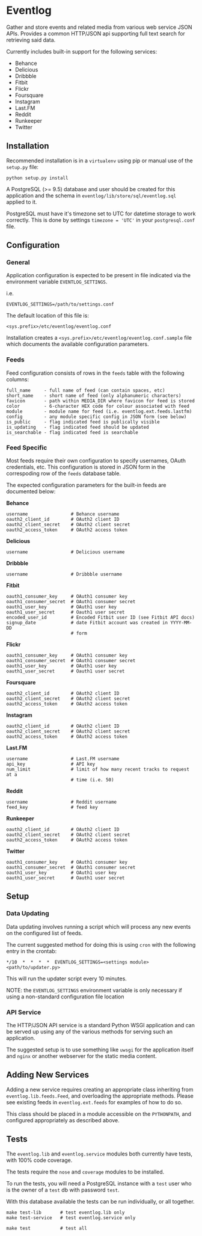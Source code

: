 Eventlog
========

Gather and store events and related media from various web service JSON APIs.
Provides a common HTTP/JSON api supporting full text search for retrieving
said data.

Currently includes built-in support for the following services:

* Behance
* Delicious
* Dribbble
* Fitbit
* Flickr
* Foursquare
* Instagram
* Last.FM
* Reddit
* Runkeeper
* Twitter

Installation
------------

Recommended installation is in a `virtualenv` using pip or manual use of
the `setup.py` file:

    python setup.py install

A PostgreSQL (>= 9.5) database and user should be created for this application
and the schema in `eventlog/lib/store/sql/eventlog.sql` applied to it.

PostgreSQL must have it's timezone set to UTC for datetime storage to work
correctly. This is done by settings `timezone = 'UTC'` in your
`postgresql.conf` file.

Configuration
-------------

### General

Application configuration is expected to be present in file indicated via the
environment variable `EVENTLOG_SETTINGS`.

i.e.

    EVENTLOG_SETTINGS=/path/to/settings.conf

The default location of this file is:

    <sys.prefix>/etc/eventlog/eventlog.conf

Installation creates a `<sys.prefix>/etc/eventlog/eventlog.conf.sample` file
which documents the available configuration parameters.

### Feeds

Feed configuration consists of rows in the `feeds` table with the following
columns:

    full_name     - full name of feed (can contain spaces, etc)
    short_name    - short name of feed (only alphanumeric characters)
    favicon       - path within MEDIA_DIR where favicon for feed is stored
    color         - 6-character HEX code for colour associated with feed
    module        - module name for feed (i.e. eventlog.ext.feeds.lastfm)
    config        - any module specific config in JSON form (see below)
    is_public     - flag indicated feed is publically visible
    is_updating   - flag indicated feed should be updated
    is_searchable - flag indicated feed is searchable

### Feed Specific

Most feeds require their own configuration to specify usernames, OAuth
credentials, etc. This configuration is stored in JSON form in the
correspoding row of the `feeds` database table.

The expected configuration parameters for the built-in feeds are documented
below:

**Behance**

    username                # Behance username
    oauth2_client_id        # OAuth2 client ID
    oauth2_client_secret    # OAuth2 client secret
    oauth2_access_token     # OAuth2 access token

**Delicious**

    username                # Delicious username

**Dribbble**

    username                # Dribbble username

**Fitbit**

    oauth1_consumer_key     # OAuth1 consumer key
    oauth1_consumer_secret  # OAuth1 consumer secret
    oauth1_user_key         # OAuth1 user key
    oauth1_user_secret      # Oauth1 user secret
    encoded_user_id         # Encoded Fitbit user ID (see Fitbit API docs)
    signup_date             # date Fitbit account was created in YYYY-MM-DD
                            # form

**Flickr**

    oauth1_consumer_key     # OAuth1 consumer key
    oauth1_consumer_secret  # OAuth1 consumer secret
    oauth1_user_key         # OAuth1 user key
    oauth1_user_secret      # Oauth1 user secret

**Foursquare**

    oauth2_client_id        # OAuth2 client ID
    oauth2_client_secret    # OAuth2 client secret
    oauth2_access_token     # OAuth2 access token

**Instagram**

    oauth2_client_id        # OAuth2 client ID
    oauth2_client_secret    # OAuth2 client secret
    oauth2_access_token     # OAuth2 access token

**Last.FM**

    username                # Last.FM username
    api_key                 # API key
    num_limit               # limit of how many recent tracks to request at a
                            # time (i.e. 50)

**Reddit**

    username                # Reddit username
    feed_key                # feed key

**Runkeeper**

    oauth2_client_id        # OAuth2 client ID
    oauth2_client_secret    # OAuth2 client secret
    oauth2_access_token     # OAuth2 access token

**Twitter**

    oauth1_consumer_key     # OAuth1 consumer key
    oauth1_consumer_secret  # OAuth1 consumer secret
    oauth1_user_key         # OAuth1 user key
    oauth1_user_secret      # Oauth1 user secret

Setup
-----

### Data Updating

Data updating involves running a script which will process any new events on
the configured list of feeds.

The current suggested method for doing this is using `cron` with the following
entry in the crontab:

    */10  *  *  *  *  EVENTLOG_SETTINGS=<settings module> <path/to/updater.py>

This will run the updater script every 10 minutes.

NOTE: the `EVENTLOG_SETTINGS` environment variable is only necessary if using
      a non-standard configuration file location

### API Service

The HTTP/JSON API service is a standard Python WSGI application and can be
served up using any of the various methods for serving such an application.

The suggested setup is to use something like `uwsgi` for the application itself
and `nginx` or another webserver for the static media content.

Adding New Services
-------------------

Adding a new service requires creating an appropriate class inheriting from
`eventlog.lib.feeds.Feed`, and overloading the appropriate methods. Please see
existing feeds in `eventlog.ext.feeds` for examples of how to do so.

This class should be placed in a module accessible on the `PYTHONPATH`, and
configured appropriately as described above.

Tests
-----

The `eventlog.lib` and `eventlog.service` modules both currently have tests,
with 100% code coverage.

The tests require the `nose` and `coverage` modules to be installed.

To run the tests, you will need a PostgreSQL instance with a `test` user who
is the owner of a `test` db with password `test`.

With this database available the tests can be run individually, or all
together.

    make test-lib       # test eventlog.lib only
    make test-service   # test eventlog.service only

    make test           # test all
